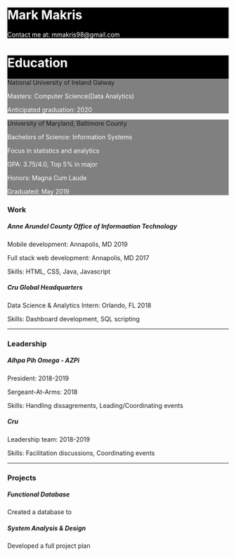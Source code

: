 <link type="text/css" rel="stylesheet" href="/assets/css/bootstrap.css" />
<link type="text/css" rel="stylesheet" href="/assets/css/my.css" />

<div class="jumbotron justify-content-md-center" style="background-color: black;">
      <h1 class="display-4" style="color: white;">Mark Makris</h1>
      <p class="lead" style="color: white;">Contact me at: mmakris98@gmail.com</p>
</div>

<div class="container">
  <div class="jumbotron" style="background-color: black;">
    <h1 class="display-4" style="color: white;">Education</h1>
    <div class="card justify-content-md-center" style="background-color: grey;>
      <div class="card-body" style="background-color: grey;>
        <h5 class="card-title" style="color: white;">National University of Ireland Galway</h5>
        <p class="card-text" style="color: white;">Masters: Computer Science(Data Analytics)</p>
        <p class="card-text" style="color: white;"> Anticipated graduation: 2020</p>
      </div>
    </div> 
    <div class="card justify-content-md-center thePiece">
      <div class="card-body" style="background-color: grey;>
        <h5 class="card-title" style="color: white;">University of Maryland, Baltimore County</h5>
        <p class="card-text" style="color: white;">Bachelors of Science: Information Systems</p>
        <p class="card-text" style="color: white;">Focus in statistics and analytics</p>
        <p class="card-text" style="color: white;">GPA: 3.75/4.0, Top 5% in major</p>
        <p class="card-text" style="color: white;">Honors: Magna Cum Laude</p>
        <p class="card-text" style="color: white;">Graduated: May 2019</p>
      </div>
    </div>  
  </div>
  
  <h3 class="theTitle">
    Work
  </h3>
  <div class="row">
    <div class="card justify-content-md-center thePiece col-md-6">
      <div class="card-body">
        <h5 class="card-title">Anne Arundel County Office of Informaation Technology</h5>
        <p class="card-text">Mobile development: Annapolis, MD 2019</p>
        <p class="card-text">Full stack web development: Annapolis, MD 2017</p>
        <p class="card-text">Skills: HTML, CSS, Java, Javascript</p>
      </div>
    </div>
    <div class="card justify-content-md-center thePiece col-md-6">
      <div class="card-body">
        <h5 class="card-title">Cru Global Headquarters</h5>
        <p class="card-text">Data Science & Analytics Intern: Orlando, FL 2018</p>
        <p class="card-text">Skills: Dashboard development, SQL scripting</p>
      </div>
    </div>
  </div>
  
  <hr/>
  <h3 class="theTitle">
    Leadership
  </h3>
  <div class="card thePiece">
    <div class="card-body">
      <h5 class="card-title">Alhpa Pih Omega - AZPi</h5>
      <p class="card-text">President: 2018-2019</p>
      <p class="card-text">Sergeant-At-Arms: 2018</p>
      <p class="card-text">Skills: Handling dissagrements, Leading/Coordinating events</p>
    </div>
  </div>
  <div class="card thePiece">
    <div class="card-body">
      <h5 class="card-title">Cru</h5>
      <p class="card-text">Leadership team: 2018-2019</p>
      <p class="card-text">Skills: Facilitation discussions, Coordinating events</p>
    </div>
  </div>
  
  <hr/>
  <h3 class="theTitle">
    Projects
  </h3>
  <div class="card thePiece">
    <div class="card-body">
      <h5 class="card-title">Functional Database</h5>
      <p class="card-text">Created a database to </p>
    </div>
  </div>
  <div class="card thePiece">
    <div class="card-body">
      <h5 class="card-title">System Analysis & Design</h5>
      <p class="card-text">Developed a full project plan</p>
    </div>
  </div>
</div>
